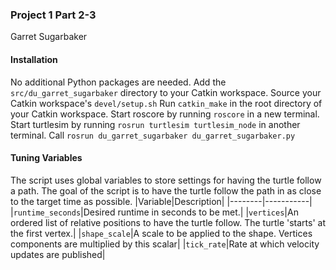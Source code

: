 ### Project 1 Part 2-3
Garret Sugarbaker

#### Installation
No additional Python packages are needed.
Add the `src/du_garret_sugarbaker` directory to your Catkin workspace.
Source your Catkin workspace's `devel/setup.sh`
Run `catkin_make` in the root directory of your Catkin workspace.
Start roscore by running `roscore` in a new terminal.
Start turtlesim by running `rosrun turtlesim turtlesim_node` in another terminal.
Call `rosrun du_garret_sugarbaker du_garret_sugarbaker.py`


#### Tuning Variables
The script uses global variables to store settings for having the turtle follow a path.
The goal of the script is to have the turtle follow the path in as close to the target time as possible.
|Variable|Description|
|--------|-----------|
|`runtime_seconds`|Desired runtime in seconds to be met.|
|`vertices`|An ordered list of relative positions to have the turtle follow. The turtle 'starts' at the first vertex.|
|`shape_scale`|A scale to be applied to the shape. Vertices components are multiplied by this scalar|
|`tick_rate`|Rate at which velocity updates are published|